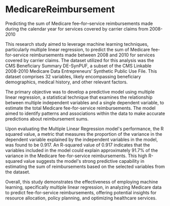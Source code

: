 # MedicareReimbursement

Predicting the sum of Medicare fee–for–service reimbursements made during the calendar year for services covered by carrier claims from 2008-2010

This research study aimed to leverage machine learning techniques, particularly multiple linear regression, to predict the sum of Medicare fee-for-service reimbursements made between 2008 and 2010 for services covered by carrier claims. The dataset utilized for this analysis was the CMS Beneficiary Summary DE-SynPUF, a subset of the CMS Linkable 2008-2010 Medicare Data Entrepreneurs’ Synthetic Public Use File. This dataset comprises 32 variables, likely encompassing beneficiary demographics, medical history, and other relevant factors.

The primary objective was to develop a predictive model using multiple linear regression, a statistical technique that examines the relationship between multiple independent variables and a single dependent variable, to estimate the total Medicare fee-for-service reimbursements. The model aimed to identify patterns and associations within the data to make accurate predictions about reimbursement sums.

Upon evaluating the Multiple Linear Regression model's performance, the R squared value, a metric that measures the proportion of the variance in the dependent variable explained by the independent variables in the model, was found to be 0.917. An R-squared value of 0.917 indicates that the variables included in the model could explain approximately 91.7% of the variance in the Medicare fee-for-service reimbursements. This high R-squared value suggests the model's strong predictive capability in estimating the sum of reimbursements based on the selected variables from the dataset.

Overall, this study demonstrates the effectiveness of employing machine learning, specifically multiple linear regression, in analyzing Medicare data to predict fee-for-service reimbursements, offering potential insights for resource allocation, policy planning, and optimizing healthcare services.
